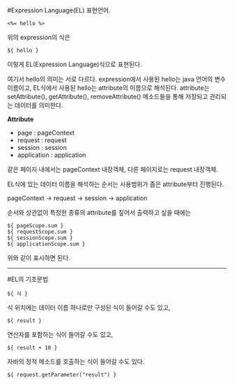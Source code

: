 #Expression Language(EL)
표현언어.

    <%= hello %>

위의 expression의 식은

    ${ hello }

이렇게 EL(Expression Language)식으로 표현된다.

여기서 hello의 의미는 서로 다르다. expression에서 사용된 hello는 java 언어의 변수 이름이고, EL식에서 사용된 hello는 attribute의 이름으로 해석된다. attribute는 setAttribute(), getAttribute(), removeAttribute() 메소드들을 통해 저장되고 관리되는 데이터를 의미한다.

**Attribute**

- page : pageContext
- request : request
- session : session
- application : application

같은 페이지 내에서는 pageContext 내장객체, 다른 페이지로는 request 내장객체.

EL식에 있는 데이터 이름을 해석하는 순서는 사용범위가 좁은 attribute부터 진행된다.

pageContext -> request -> session -> application

순서와 상관없이 특정한 종류의 attribute를 짚어서 출력하고 싶을 때에는

    ${ pageScope.sum }
    ${ requestScope.sum }
    ${ sessionScope.sum }
    ${ applicationScope.sum }

위와 같이 표시하면 된다.

-------------------

#EL의 기초문법

    ${ 식 }

식 위치에는 데이터 이름 하나로만 구성된 식이 들어갈 수도 있고,

    ${ result }

연산자를 포함하는 식이 들어갈 수도 있고,

    ${ result + 10 }

자바의 정적 메소드를 호출하는 식이 들어갈 수도 있다.

    ${ request.getParameter("result") }
